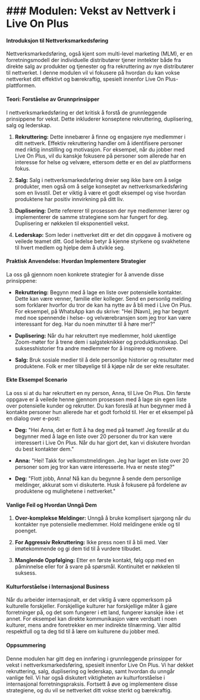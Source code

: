 # ### Modulen: Vekst av Nettverk i Live On Plus

#### Introduksjon til Nettverksmarkedsføring

Nettverksmarkedsføring, også kjent som multi-level marketing (MLM), er en forretningsmodell der individuelle distributører tjener inntekter både fra direkte salg av produkter og tjenester og fra rekruttering av nye distributører til nettverket. I denne modulen vil vi fokusere på hvordan du kan vokse nettverket ditt effektivt og bærekraftig, spesielt innenfor Live On Plus-plattformen.

#### Teori: Forståelse av Grunnprinsipper

I nettverksmarkedsføring er det kritisk å forstå de grunnleggende prinsippene for vekst. Dette inkluderer konseptene rekruttering, duplisering, salg og lederskap.

1. **Rekruttering:** Dette innebærer å finne og engasjere nye medlemmer i ditt nettverk. Effektiv rekruttering handler om å identifisere personer med riktig innstilling og motivasjon. For eksempel, når du jobber med Live On Plus, vil du kanskje fokusere på personer som allerede har en interesse for helse og velvære, ettersom dette er en del av plattformens fokus.

2. **Salg:** Salg i nettverksmarkedsføring dreier seg ikke bare om å selge produkter, men også om å selge konseptet av nettverksmarkedsføring som en livsstil. Det er viktig å være et godt eksempel og vise hvordan produktene har positiv innvirkning på ditt liv.

3. **Duplisering:** Dette refererer til prosessen der nye medlemmer lærer og implementerer de samme strategiene som har fungert for deg. Duplisering er nøkkelen til eksponentiell vekst.

4. **Lederskap:** Som leder i nettverket ditt er det din oppgave å motivere og veilede teamet ditt. God ledelse betyr å kjenne styrkene og svakhetene til hvert medlem og hjelpe dem å utvikle seg.

#### Praktisk Anvendelse: Hvordan Implementere Strategier

La oss gå gjennom noen konkrete strategier for å anvende disse prinsippene:

- **Rekruttering:** Begynn med å lage en liste over potensielle kontakter. Dette kan være venner, familie eller kolleger. Send en personlig melding som forklarer hvorfor du tror de kan ha nytte av å bli med i Live On Plus. For eksempel, på WhatsApp kan du skrive: "Hei [Navn], jeg har begynt med noe spennende i helse- og velværebransjen som jeg tror kan være interessant for deg. Har du noen minutter til å høre mer?"

- **Duplisering:** Når du har rekruttert nye medlemmer, hold ukentlige Zoom-møter for å trene dem i salgsteknikker og produktkunnskap. Del suksesshistorier fra andre medlemmer for å inspirere og motivere.

- **Salg:** Bruk sosiale medier til å dele personlige historier og resultater med produktene. Folk er mer tilbøyelige til å kjøpe når de ser ekte resultater.

#### Ekte Eksempel Scenario

La oss si at du har rekruttert en ny person, Anna, til Live On Plus. Din første oppgave er å veilede henne gjennom prosessen med å lage sin egen liste over potensielle kunder og rekrutter. Du kan foreslå at hun begynner med å kontakte personer hun allerede har et godt forhold til. Her er et eksempel på en dialog over e-post:

- **Deg:** "Hei Anna, det er flott å ha deg med på teamet! Jeg foreslår at du begynner med å lage en liste over 20 personer du tror kan være interessert i Live On Plus. Når du har gjort det, kan vi diskutere hvordan du best kontakter dem."

- **Anna:** "Hei! Takk for velkomstmeldingen. Jeg har laget en liste over 20 personer som jeg tror kan være interesserte. Hva er neste steg?"

- **Deg:** "Flott jobb, Anna! Nå kan du begynne å sende dem personlige meldinger, akkurat som vi diskuterte. Husk å fokusere på fordelene av produktene og mulighetene i nettverket."

#### Vanlige Feil og Hvordan Unngå Dem

1. **Over-komplekse Meldinger:** Unngå å bruke komplisert sjargong når du kontakter nye potensielle medlemmer. Hold meldingene enkle og til poenget.

2. **For Aggressiv Rekruttering:** Ikke press noen til å bli med. Vær imøtekommende og gi dem tid til å vurdere tilbudet.

3. **Manglende Oppfølging:** Etter en første kontakt, følg opp med en påminnelse eller for å svare på spørsmål. Kontinuitet er nøkkelen til suksess.

#### Kulturforståelse i Internasjonal Business

Når du arbeider internasjonalt, er det viktig å være oppmerksom på kulturelle forskjeller. Forskjellige kulturer har forskjellige måter å gjøre forretninger på, og det som fungerer i ett land, fungerer kanskje ikke i et annet. For eksempel kan direkte kommunikasjon være verdsatt i noen kulturer, mens andre foretrekker en mer indirekte tilnærming. Vær alltid respektfull og ta deg tid til å lære om kulturene du jobber med.

#### Oppsummering

Denne modulen har gitt deg en innføring i grunnleggende prinsipper for vekst i nettverksmarkedsføring, spesielt innenfor Live On Plus. Vi har dekket rekruttering, salg, duplisering og lederskap, samt hvordan du unngår vanlige feil. Vi har også diskutert viktigheten av kulturforståelse i internasjonal forretningspraksis. Fortsett å øve og implementere disse strategiene, og du vil se nettverket ditt vokse sterkt og bærekraftig.